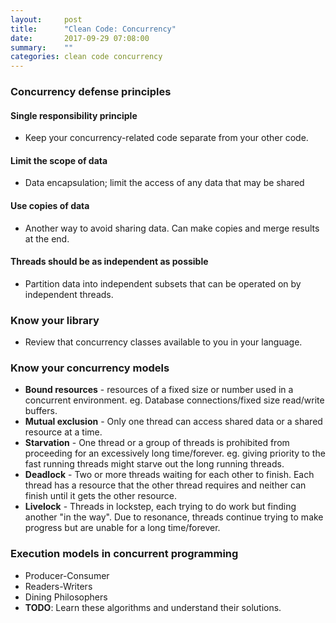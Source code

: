 ```yaml
---
layout:     post
title:      "Clean Code: Concurrency"
date:       2017-09-29 07:08:00
summary:    "" 
categories: clean code concurrency
---
```


### Concurrency defense principles
#### Single responsibility principle
* Keep your concurrency-related code separate from your other code.

#### Limit the scope of data
* Data encapsulation; limit the access of any data that may be shared

#### Use copies of data
* Another way to avoid sharing data. Can make copies and merge results at the end.

#### Threads should be as independent as possible
* Partition data into independent subsets that can be operated on by independent threads.  

### Know your library
* Review that concurrency classes available to you in your language.

### Know your concurrency models
* **Bound resources** - resources of a fixed size or number used in a concurrent environment. eg. Database connections/fixed size read/write buffers.
* **Mutual exclusion** - Only one thread can access shared data or a shared resource at a time.
* **Starvation** - One thread or a group of threads is prohibited from proceeding for an excessively long time/forever. eg. giving priority to the fast running threads might starve out the long running threads.
* **Deadlock** - Two or more threads waiting for each other to finish. Each thread has a resource that the other thread requires and neither can finish until it gets the other resource.
* **Livelock** - Threads in lockstep, each trying to do work but finding another "in the way". Due to resonance, threads continue trying to make progress but are unable for a long time/forever.  

### Execution models in concurrent programming
* Producer-Consumer
* Readers-Writers
* Dining Philosophers
* **TODO**: Learn these algorithms and understand their solutions.

